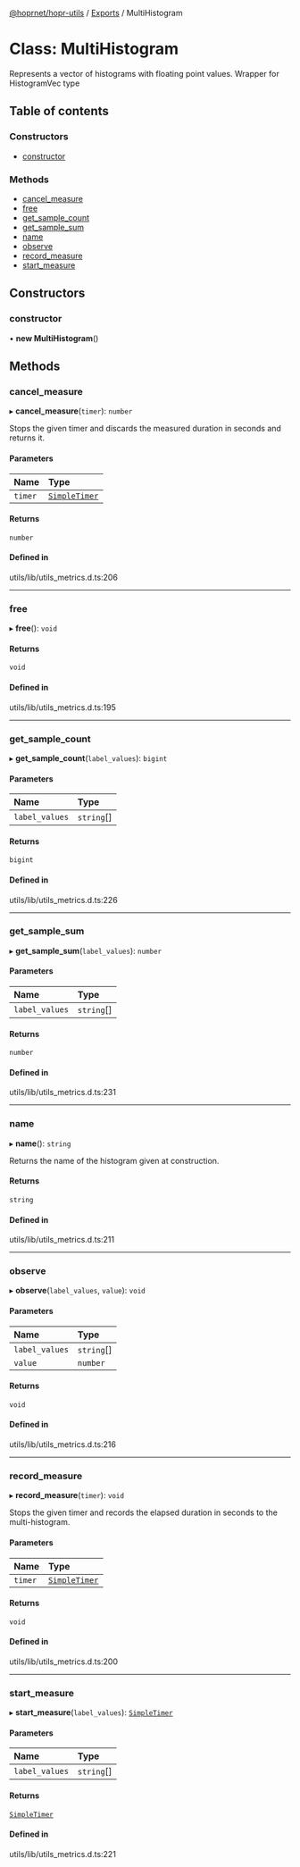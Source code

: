 [@hoprnet/hopr-utils](../README.md) / [Exports](../modules.md) / MultiHistogram

# Class: MultiHistogram

Represents a vector of histograms with floating point values.
Wrapper for HistogramVec type

## Table of contents

### Constructors

- [constructor](MultiHistogram.md#constructor)

### Methods

- [cancel\_measure](MultiHistogram.md#cancel_measure)
- [free](MultiHistogram.md#free)
- [get\_sample\_count](MultiHistogram.md#get_sample_count)
- [get\_sample\_sum](MultiHistogram.md#get_sample_sum)
- [name](MultiHistogram.md#name)
- [observe](MultiHistogram.md#observe)
- [record\_measure](MultiHistogram.md#record_measure)
- [start\_measure](MultiHistogram.md#start_measure)

## Constructors

### constructor

• **new MultiHistogram**()

## Methods

### cancel\_measure

▸ **cancel_measure**(`timer`): `number`

Stops the given timer and discards the measured duration in seconds and returns it.

#### Parameters

| Name | Type |
| :------ | :------ |
| `timer` | [`SimpleTimer`](SimpleTimer.md) |

#### Returns

`number`

#### Defined in

utils/lib/utils_metrics.d.ts:206

___

### free

▸ **free**(): `void`

#### Returns

`void`

#### Defined in

utils/lib/utils_metrics.d.ts:195

___

### get\_sample\_count

▸ **get_sample_count**(`label_values`): `bigint`

#### Parameters

| Name | Type |
| :------ | :------ |
| `label_values` | `string`[] |

#### Returns

`bigint`

#### Defined in

utils/lib/utils_metrics.d.ts:226

___

### get\_sample\_sum

▸ **get_sample_sum**(`label_values`): `number`

#### Parameters

| Name | Type |
| :------ | :------ |
| `label_values` | `string`[] |

#### Returns

`number`

#### Defined in

utils/lib/utils_metrics.d.ts:231

___

### name

▸ **name**(): `string`

Returns the name of the histogram given at construction.

#### Returns

`string`

#### Defined in

utils/lib/utils_metrics.d.ts:211

___

### observe

▸ **observe**(`label_values`, `value`): `void`

#### Parameters

| Name | Type |
| :------ | :------ |
| `label_values` | `string`[] |
| `value` | `number` |

#### Returns

`void`

#### Defined in

utils/lib/utils_metrics.d.ts:216

___

### record\_measure

▸ **record_measure**(`timer`): `void`

Stops the given timer and records the elapsed duration in seconds to the multi-histogram.

#### Parameters

| Name | Type |
| :------ | :------ |
| `timer` | [`SimpleTimer`](SimpleTimer.md) |

#### Returns

`void`

#### Defined in

utils/lib/utils_metrics.d.ts:200

___

### start\_measure

▸ **start_measure**(`label_values`): [`SimpleTimer`](SimpleTimer.md)

#### Parameters

| Name | Type |
| :------ | :------ |
| `label_values` | `string`[] |

#### Returns

[`SimpleTimer`](SimpleTimer.md)

#### Defined in

utils/lib/utils_metrics.d.ts:221
